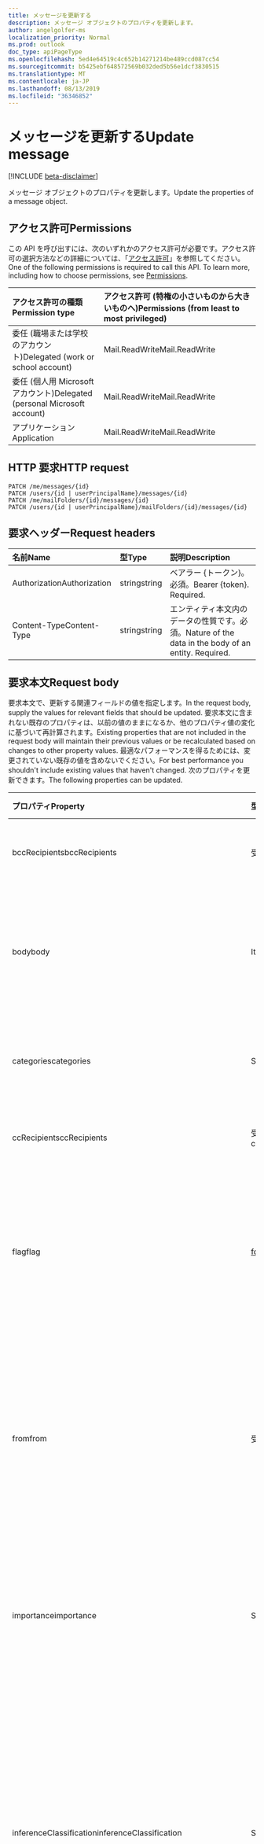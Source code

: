 ```yaml
---
title: メッセージを更新する
description: メッセージ オブジェクトのプロパティを更新します。
author: angelgolfer-ms
localization_priority: Normal
ms.prod: outlook
doc_type: apiPageType
ms.openlocfilehash: 5ed4e64519c4c652b14271214be489ccd087cc54
ms.sourcegitcommit: b5425ebf648572569b032ded5b56e1dcf3830515
ms.translationtype: MT
ms.contentlocale: ja-JP
ms.lasthandoff: 08/13/2019
ms.locfileid: "36346852"
---
```

# <a name="update-message"></a><span data-ttu-id="e3aec-103">メッセージを更新する</span><span class="sxs-lookup"><span data-stu-id="e3aec-103">Update message</span></span>

[!INCLUDE [beta-disclaimer](../../includes/beta-disclaimer.md)]

<span data-ttu-id="e3aec-104">メッセージ オブジェクトのプロパティを更新します。</span><span class="sxs-lookup"><span data-stu-id="e3aec-104">Update the properties of a message object.</span></span>
## <a name="permissions"></a><span data-ttu-id="e3aec-105">アクセス許可</span><span class="sxs-lookup"><span data-stu-id="e3aec-105">Permissions</span></span>
<span data-ttu-id="e3aec-p101">この API を呼び出すには、次のいずれかのアクセス許可が必要です。アクセス許可の選択方法などの詳細については、「[アクセス許可](/graph/permissions-reference)」を参照してください。</span><span class="sxs-lookup"><span data-stu-id="e3aec-p101">One of the following permissions is required to call this API. To learn more, including how to choose permissions, see [Permissions](/graph/permissions-reference).</span></span>

|<span data-ttu-id="e3aec-108">アクセス許可の種類</span><span class="sxs-lookup"><span data-stu-id="e3aec-108">Permission type</span></span>      | <span data-ttu-id="e3aec-109">アクセス許可 (特権の小さいものから大きいものへ)</span><span class="sxs-lookup"><span data-stu-id="e3aec-109">Permissions (from least to most privileged)</span></span>              |
|:--------------------|:---------------------------------------------------------|
|<span data-ttu-id="e3aec-110">委任 (職場または学校のアカウント)</span><span class="sxs-lookup"><span data-stu-id="e3aec-110">Delegated (work or school account)</span></span> | <span data-ttu-id="e3aec-111">Mail.ReadWrite</span><span class="sxs-lookup"><span data-stu-id="e3aec-111">Mail.ReadWrite</span></span>    |
|<span data-ttu-id="e3aec-112">委任 (個人用 Microsoft アカウント)</span><span class="sxs-lookup"><span data-stu-id="e3aec-112">Delegated (personal Microsoft account)</span></span> | <span data-ttu-id="e3aec-113">Mail.ReadWrite</span><span class="sxs-lookup"><span data-stu-id="e3aec-113">Mail.ReadWrite</span></span>    |
|<span data-ttu-id="e3aec-114">アプリケーション</span><span class="sxs-lookup"><span data-stu-id="e3aec-114">Application</span></span> | <span data-ttu-id="e3aec-115">Mail.ReadWrite</span><span class="sxs-lookup"><span data-stu-id="e3aec-115">Mail.ReadWrite</span></span> |

## <a name="http-request"></a><span data-ttu-id="e3aec-116">HTTP 要求</span><span class="sxs-lookup"><span data-stu-id="e3aec-116">HTTP request</span></span>
<!-- { "blockType": "ignored" } -->
```http
PATCH /me/messages/{id}
PATCH /users/{id | userPrincipalName}/messages/{id}
PATCH /me/mailFolders/{id}/messages/{id}
PATCH /users/{id | userPrincipalName}/mailFolders/{id}/messages/{id}
```
## <a name="request-headers"></a><span data-ttu-id="e3aec-117">要求ヘッダー</span><span class="sxs-lookup"><span data-stu-id="e3aec-117">Request headers</span></span>
| <span data-ttu-id="e3aec-118">名前</span><span class="sxs-lookup"><span data-stu-id="e3aec-118">Name</span></span>       | <span data-ttu-id="e3aec-119">型</span><span class="sxs-lookup"><span data-stu-id="e3aec-119">Type</span></span> | <span data-ttu-id="e3aec-120">説明</span><span class="sxs-lookup"><span data-stu-id="e3aec-120">Description</span></span>|
|:-----------|:------|:----------|
| <span data-ttu-id="e3aec-121">Authorization</span><span class="sxs-lookup"><span data-stu-id="e3aec-121">Authorization</span></span>  | <span data-ttu-id="e3aec-122">string</span><span class="sxs-lookup"><span data-stu-id="e3aec-122">string</span></span>  | <span data-ttu-id="e3aec-p102">ベアラー {トークン}。必須。</span><span class="sxs-lookup"><span data-stu-id="e3aec-p102">Bearer {token}. Required.</span></span> |
| <span data-ttu-id="e3aec-125">Content-Type</span><span class="sxs-lookup"><span data-stu-id="e3aec-125">Content-Type</span></span> | <span data-ttu-id="e3aec-126">string</span><span class="sxs-lookup"><span data-stu-id="e3aec-126">string</span></span>  | <span data-ttu-id="e3aec-p103">エンティティ本文内のデータの性質です。必須。</span><span class="sxs-lookup"><span data-stu-id="e3aec-p103">Nature of the data in the body of an entity. Required.</span></span> |
## <a name="request-body"></a><span data-ttu-id="e3aec-129">要求本文</span><span class="sxs-lookup"><span data-stu-id="e3aec-129">Request body</span></span>
<span data-ttu-id="e3aec-130">要求本文で、更新する関連フィールドの値を指定します。</span><span class="sxs-lookup"><span data-stu-id="e3aec-130">In the request body, supply the values for relevant fields that should be updated.</span></span> <span data-ttu-id="e3aec-131">要求本文に含まれない既存のプロパティは、以前の値のままになるか、他のプロパティ値の変化に基づいて再計算されます。</span><span class="sxs-lookup"><span data-stu-id="e3aec-131">Existing properties that are not included in the request body will maintain their previous values or be recalculated based on changes to other property values.</span></span> <span data-ttu-id="e3aec-132">最適なパフォーマンスを得るためには、変更されていない既存の値を含めないでください。</span><span class="sxs-lookup"><span data-stu-id="e3aec-132">For best performance you shouldn't include existing values that haven't changed.</span></span> <span data-ttu-id="e3aec-133">次のプロパティを更新できます。</span><span class="sxs-lookup"><span data-stu-id="e3aec-133">The following properties can be updated.</span></span>

| <span data-ttu-id="e3aec-134">プロパティ</span><span class="sxs-lookup"><span data-stu-id="e3aec-134">Property</span></span>     | <span data-ttu-id="e3aec-135">型</span><span class="sxs-lookup"><span data-stu-id="e3aec-135">Type</span></span>   |<span data-ttu-id="e3aec-136">説明</span><span class="sxs-lookup"><span data-stu-id="e3aec-136">Description</span></span>|
|:---------------|:--------|:----------|
|<span data-ttu-id="e3aec-137">bccRecipients</span><span class="sxs-lookup"><span data-stu-id="e3aec-137">bccRecipients</span></span>|<span data-ttu-id="e3aec-138">受信者</span><span class="sxs-lookup"><span data-stu-id="e3aec-138">Recipient</span></span>|<span data-ttu-id="e3aec-139">メッセージの BCC 受信者。</span><span class="sxs-lookup"><span data-stu-id="e3aec-139">The Bcc recipients for the message.</span></span> |
|<span data-ttu-id="e3aec-140">body</span><span class="sxs-lookup"><span data-stu-id="e3aec-140">body</span></span>|<span data-ttu-id="e3aec-141">ItemBody</span><span class="sxs-lookup"><span data-stu-id="e3aec-141">ItemBody</span></span>|<span data-ttu-id="e3aec-142">メッセージの本文。</span><span class="sxs-lookup"><span data-stu-id="e3aec-142">The body of the message.</span></span> <span data-ttu-id="e3aec-143">isDraft = true の場合にのみ更新可能です。</span><span class="sxs-lookup"><span data-stu-id="e3aec-143">Updatable only if isDraft = true.</span></span>|
|<span data-ttu-id="e3aec-144">categories</span><span class="sxs-lookup"><span data-stu-id="e3aec-144">categories</span></span>|<span data-ttu-id="e3aec-145">String collection</span><span class="sxs-lookup"><span data-stu-id="e3aec-145">String collection</span></span>|<span data-ttu-id="e3aec-146">メッセージに関連付けられたカテゴリ。</span><span class="sxs-lookup"><span data-stu-id="e3aec-146">The categories associated with the message.</span></span>|
|<span data-ttu-id="e3aec-147">ccRecipients</span><span class="sxs-lookup"><span data-stu-id="e3aec-147">ccRecipients</span></span>|<span data-ttu-id="e3aec-148">受信者コレクション</span><span class="sxs-lookup"><span data-stu-id="e3aec-148">Recipient collection</span></span>|<span data-ttu-id="e3aec-149">メッセージの CC 受信者。</span><span class="sxs-lookup"><span data-stu-id="e3aec-149">The Cc recipients for the message.</span></span> |
|<span data-ttu-id="e3aec-150">flag</span><span class="sxs-lookup"><span data-stu-id="e3aec-150">flag</span></span>|[<span data-ttu-id="e3aec-151">followUpFlag</span><span class="sxs-lookup"><span data-stu-id="e3aec-151">followupFlag</span></span>](../resources/followupflag.md)|<span data-ttu-id="e3aec-152">メッセージのステータス、開始日、期限、または完了日を示すフラグ値。</span><span class="sxs-lookup"><span data-stu-id="e3aec-152">The flag value that indicates the status, start date, due date, or completion date for the message.</span></span>|
|<span data-ttu-id="e3aec-153">from</span><span class="sxs-lookup"><span data-stu-id="e3aec-153">from</span></span>|<span data-ttu-id="e3aec-154">受信者</span><span class="sxs-lookup"><span data-stu-id="e3aec-154">Recipient</span></span>|<span data-ttu-id="e3aec-155">メッセージのメールボックス所有者と送信者。</span><span class="sxs-lookup"><span data-stu-id="e3aec-155">The mailbox owner and sender of the message.</span></span> <span data-ttu-id="e3aec-156">実際に使用されているメールボックスに対応している必要があります。</span><span class="sxs-lookup"><span data-stu-id="e3aec-156">Must correspond to the actual mailbox used.</span></span> |
|<span data-ttu-id="e3aec-157">importance</span><span class="sxs-lookup"><span data-stu-id="e3aec-157">importance</span></span>|<span data-ttu-id="e3aec-158">String</span><span class="sxs-lookup"><span data-stu-id="e3aec-158">String</span></span>|<span data-ttu-id="e3aec-p107">メッセージの重要度です。可能な値は、`Low`、`Normal`、`High` です。</span><span class="sxs-lookup"><span data-stu-id="e3aec-p107">The importance of the message. Possible values are: `Low`, `Normal`, `High`.</span></span>|
|<span data-ttu-id="e3aec-161">inferenceClassification</span><span class="sxs-lookup"><span data-stu-id="e3aec-161">inferenceClassification</span></span> | <span data-ttu-id="e3aec-162">String</span><span class="sxs-lookup"><span data-stu-id="e3aec-162">String</span></span> | <span data-ttu-id="e3aec-p108">推定される関連性や重要性、または明示的なオーバーライドに基づく、ユーザーのメッセージの分類です。使用可能な値: `focused` または `other`。</span><span class="sxs-lookup"><span data-stu-id="e3aec-p108">The classification of the message for the user, based on inferred relevance or importance, or on an explicit override. Possible values are: `focused` or `other`.</span></span> |
|<span data-ttu-id="e3aec-165">internetMessageId</span><span class="sxs-lookup"><span data-stu-id="e3aec-165">internetMessageId</span></span> |<span data-ttu-id="e3aec-166">String</span><span class="sxs-lookup"><span data-stu-id="e3aec-166">String</span></span> |<span data-ttu-id="e3aec-167">[RFC2822](https://www.ietf.org/rfc/rfc2822.txt) によって指定された形式のメッセージ ID。</span><span class="sxs-lookup"><span data-stu-id="e3aec-167">The message ID in the format specified by [RFC2822](https://www.ietf.org/rfc/rfc2822.txt).</span></span> <span data-ttu-id="e3aec-168">isDraft = true の場合にのみ更新可能です。</span><span class="sxs-lookup"><span data-stu-id="e3aec-168">Updatable only if isDraft = true.</span></span>|
|<span data-ttu-id="e3aec-169">isDeliveryReceiptRequested</span><span class="sxs-lookup"><span data-stu-id="e3aec-169">isDeliveryReceiptRequested</span></span>|<span data-ttu-id="e3aec-170">Boolean</span><span class="sxs-lookup"><span data-stu-id="e3aec-170">Boolean</span></span>|<span data-ttu-id="e3aec-171">メッセージの開封応答が要求されているかどうかを示します。</span><span class="sxs-lookup"><span data-stu-id="e3aec-171">Indicates whether a read receipt is requested for the message.</span></span>|
|<span data-ttu-id="e3aec-172">isRead</span><span class="sxs-lookup"><span data-stu-id="e3aec-172">isRead</span></span>|<span data-ttu-id="e3aec-173">Boolean</span><span class="sxs-lookup"><span data-stu-id="e3aec-173">Boolean</span></span>|<span data-ttu-id="e3aec-174">メッセージが開封されたかどうかを示します。</span><span class="sxs-lookup"><span data-stu-id="e3aec-174">Indicates whether the message has been read.</span></span>|
|<span data-ttu-id="e3aec-175">isReadReceiptRequested</span><span class="sxs-lookup"><span data-stu-id="e3aec-175">isReadReceiptRequested</span></span>|<span data-ttu-id="e3aec-176">Boolean</span><span class="sxs-lookup"><span data-stu-id="e3aec-176">Boolean</span></span>|<span data-ttu-id="e3aec-177">メッセージの開封確認メッセージが要求されているかどうかを示します。</span><span class="sxs-lookup"><span data-stu-id="e3aec-177">Indicates whether a read receipt is requested for the message.</span></span>|
|<span data-ttu-id="e3aec-178">multiValueExtendedProperties</span><span class="sxs-lookup"><span data-stu-id="e3aec-178">multiValueExtendedProperties</span></span>|<span data-ttu-id="e3aec-179">[multiValueLegacyExtendedProperty](../resources/multivaluelegacyextendedproperty.md) コレクション</span><span class="sxs-lookup"><span data-stu-id="e3aec-179">[multiValueLegacyExtendedProperty](../resources/multivaluelegacyextendedproperty.md) collection</span></span>| <span data-ttu-id="e3aec-180">メッセージに対して定義された、複数値の拡張プロパティのコレクション。</span><span class="sxs-lookup"><span data-stu-id="e3aec-180">The collection of multi-value extended properties defined for the message.</span></span> <span data-ttu-id="e3aec-181">Null 許容型です。</span><span class="sxs-lookup"><span data-stu-id="e3aec-181">Nullable.</span></span>|
|<span data-ttu-id="e3aec-182">replyTo</span><span class="sxs-lookup"><span data-stu-id="e3aec-182">replyTo</span></span>|<span data-ttu-id="e3aec-183">受信者コレクション</span><span class="sxs-lookup"><span data-stu-id="e3aec-183">Recipient collection</span></span>|<span data-ttu-id="e3aec-184">返信時に使用される電子メール アドレス。</span><span class="sxs-lookup"><span data-stu-id="e3aec-184">The email addresses to use when replying.</span></span> <span data-ttu-id="e3aec-185">isDraft = true の場合にのみ更新可能です。</span><span class="sxs-lookup"><span data-stu-id="e3aec-185">Updatable only if isDraft = true.</span></span>|
|<span data-ttu-id="e3aec-186">sender</span><span class="sxs-lookup"><span data-stu-id="e3aec-186">sender</span></span>|<span data-ttu-id="e3aec-187">受信者</span><span class="sxs-lookup"><span data-stu-id="e3aec-187">Recipient</span></span>|<span data-ttu-id="e3aec-188">メッセージを生成するために実際に使用されるアカウント。</span><span class="sxs-lookup"><span data-stu-id="e3aec-188">The account that is actually used to generate the message.</span></span> <span data-ttu-id="e3aec-189">[共有メールボックス](https://docs.microsoft.com/en-us/exchange/collaboration/shared-mailboxes/shared-mailboxes)からメッセージを送信するとき、またはメッセージを [delegate](https://support.office.com/en-us/article/allow-someone-else-to-manage-your-mail-and-calendar-41c40c04-3bd1-4d22-963a-28eafec25926) として送信するときに、更新可能です。</span><span class="sxs-lookup"><span data-stu-id="e3aec-189">Updatable when sending a message from a [shared mailbox](https://docs.microsoft.com/en-us/exchange/collaboration/shared-mailboxes/shared-mailboxes), or sending a message as a [delegate](https://support.office.com/en-us/article/allow-someone-else-to-manage-your-mail-and-calendar-41c40c04-3bd1-4d22-963a-28eafec25926).</span></span> <span data-ttu-id="e3aec-190">いずれの場合でも、この値は、実際に使用されているメールボックスに対応している必要があります。</span><span class="sxs-lookup"><span data-stu-id="e3aec-190">In any case, the value must correspond to the actual mailbox used.</span></span>|
|<span data-ttu-id="e3aec-191">singleValueExtendedProperties</span><span class="sxs-lookup"><span data-stu-id="e3aec-191">singleValueExtendedProperties</span></span>|<span data-ttu-id="e3aec-192">[singleValueLegacyExtendedProperty](../resources/singlevaluelegacyextendedproperty.md) コレクション</span><span class="sxs-lookup"><span data-stu-id="e3aec-192">[singleValueLegacyExtendedProperty](../resources/singlevaluelegacyextendedproperty.md) collection</span></span>| <span data-ttu-id="e3aec-193">メッセージに対して定義された、単一値の拡張プロパティのコレクションです。</span><span class="sxs-lookup"><span data-stu-id="e3aec-193">The collection of single-value extended properties defined for the message.</span></span> <span data-ttu-id="e3aec-194">Null 許容型です。</span><span class="sxs-lookup"><span data-stu-id="e3aec-194">Nullable.</span></span>|
|<span data-ttu-id="e3aec-195">subject</span><span class="sxs-lookup"><span data-stu-id="e3aec-195">subject</span></span>|<span data-ttu-id="e3aec-196">String</span><span class="sxs-lookup"><span data-stu-id="e3aec-196">String</span></span>|<span data-ttu-id="e3aec-197">メッセージの件名。</span><span class="sxs-lookup"><span data-stu-id="e3aec-197">The subject of the message.</span></span> <span data-ttu-id="e3aec-198">isDraft = true の場合にのみ更新可能です。</span><span class="sxs-lookup"><span data-stu-id="e3aec-198">Updatable only if isDraft = true.</span></span>|
|<span data-ttu-id="e3aec-199">toRecipients</span><span class="sxs-lookup"><span data-stu-id="e3aec-199">toRecipients</span></span>|<span data-ttu-id="e3aec-200">受信者コレクション</span><span class="sxs-lookup"><span data-stu-id="e3aec-200">Recipient collection</span></span>|<span data-ttu-id="e3aec-201">メッセージの宛先受信者。</span><span class="sxs-lookup"><span data-stu-id="e3aec-201">The To recipients for the message.</span></span> |

<span data-ttu-id="e3aec-202">**メッセージ** リソースは[拡張機能](/graph/extensibility-overview)をサポートしているため、`PATCH` 操作を使用して、既存の**メッセージ** インスタンスで拡張機能のカスタム プロパティにあるアプリ固有のデータを追加、更新、または削除することができます。</span><span class="sxs-lookup"><span data-stu-id="e3aec-202">Since the **message** resource supports [extensions](/graph/extensibility-overview), you can use the `PATCH` operation to add, update, or delete your own app-specific data in custom properties of an extension in an existing **message** instance.</span></span>

## <a name="response"></a><span data-ttu-id="e3aec-203">応答</span><span class="sxs-lookup"><span data-stu-id="e3aec-203">Response</span></span>

<span data-ttu-id="e3aec-204">成功した場合、このメソッドは `200 OK` 応答コードと、応答本文で更新された [message](../resources/message.md) オブジェクトを返します。</span><span class="sxs-lookup"><span data-stu-id="e3aec-204">If successful, this method returns a `200 OK` response code and updated [message](../resources/message.md) object in the response body.</span></span>
## <a name="example"></a><span data-ttu-id="e3aec-205">例</span><span class="sxs-lookup"><span data-stu-id="e3aec-205">Example</span></span>
##### <a name="request"></a><span data-ttu-id="e3aec-206">要求</span><span class="sxs-lookup"><span data-stu-id="e3aec-206">Request</span></span>
<span data-ttu-id="e3aec-207">以下は、要求の例です。</span><span class="sxs-lookup"><span data-stu-id="e3aec-207">Here is an example of the request.</span></span>

# <a name="httptabhttp"></a>[<span data-ttu-id="e3aec-208">プロトコル</span><span class="sxs-lookup"><span data-stu-id="e3aec-208">HTTP</span></span>](#tab/http)
<!-- {
  "blockType": "request",
  "name": "update_message"
}-->
```http
PATCH https://graph.microsoft.com/beta/me/messages/{id}
Content-type: application/json
Content-length: 248

{
  "subject": "subject-value",
  "body": {
    "contentType": "",
    "content": "content-value"
  },
  "inferenceClassification": "other"
}
```
# <a name="ctabcsharp"></a>[<span data-ttu-id="e3aec-209">C#</span><span class="sxs-lookup"><span data-stu-id="e3aec-209">C#</span></span>](#tab/csharp)
[!INCLUDE [sample-code](../includes/snippets/csharp/update-message-csharp-snippets.md)]
[!INCLUDE [sdk-documentation](../includes/snippets/snippets-sdk-documentation-link.md)]

# <a name="javascripttabjavascript"></a>[<span data-ttu-id="e3aec-210">JavaScript</span><span class="sxs-lookup"><span data-stu-id="e3aec-210">JavaScript</span></span>](#tab/javascript)
[!INCLUDE [sample-code](../includes/snippets/javascript/update-message-javascript-snippets.md)]
[!INCLUDE [sdk-documentation](../includes/snippets/snippets-sdk-documentation-link.md)]

# <a name="javatabjava"></a>[<span data-ttu-id="e3aec-211">Java</span><span class="sxs-lookup"><span data-stu-id="e3aec-211">Java</span></span>](#tab/java)
[!INCLUDE [sample-code](../includes/snippets/java/update-message-java-snippets.md)]
[!INCLUDE [sdk-documentation](../includes/snippets/snippets-sdk-documentation-link.md)]

---

##### <a name="response"></a><span data-ttu-id="e3aec-212">応答</span><span class="sxs-lookup"><span data-stu-id="e3aec-212">Response</span></span>
<span data-ttu-id="e3aec-p115">以下は、応答の例です。注:簡潔にするために、ここに示す応答オブジェクトは切り詰められている場合があります。すべてのプロパティは実際の呼び出しから返されます。</span><span class="sxs-lookup"><span data-stu-id="e3aec-p115">Here is an example of the response. Note: The response object shown here may be truncated for brevity. All of the properties will be returned from an actual call.</span></span>
<!-- {
  "blockType": "response",
  "truncated": true,
  "@odata.type": "microsoft.graph.message"
} -->
```http
HTTP/1.1 200 OK
Content-type: application/json
Content-length: 248

{
  "receivedDateTime": "2016-10-19T10:37:00Z",
  "sentDateTime": "2016-10-19T10:37:00Z",
  "hasAttachments": true,
  "subject": "subject-value",
  "body": {
    "contentType": "",
    "content": "content-value"
  },
  "bodyPreview": "bodyPreview-value",
  "inferenceClassification": "other"
}
```

## <a name="see-also"></a><span data-ttu-id="e3aec-216">関連項目</span><span class="sxs-lookup"><span data-stu-id="e3aec-216">See also</span></span>

- [<span data-ttu-id="e3aec-217">拡張機能を使用してカスタム データをリソースに追加する</span><span class="sxs-lookup"><span data-stu-id="e3aec-217">Add custom data to resources using extensions</span></span>](/graph/extensibility-overview)
- [<span data-ttu-id="e3aec-218">オープン拡張機能を使用したユーザーへのカスタム データの追加 (プレビュー)</span><span class="sxs-lookup"><span data-stu-id="e3aec-218">Add custom data to users using open extensions (preview)</span></span>](/graph/extensibility-open-users)
- [<span data-ttu-id="e3aec-219">スキーマ拡張機能を使用したグループへのカスタム データの追加 (プレビュー)</span><span class="sxs-lookup"><span data-stu-id="e3aec-219">Add custom data to groups using schema extensions (preview)</span></span>](/graph/extensibility-schema-groups)

<!-- uuid: 8fcb5dbc-d5aa-4681-8e31-b001d5168d79
2015-10-25 14:57:30 UTC -->
<!--
{
  "type": "#page.annotation",
  "description": "Update message",
  "keywords": "",
  "section": "documentation",
  "tocPath": "",
  "suppressions": [
  ]
}
-->
